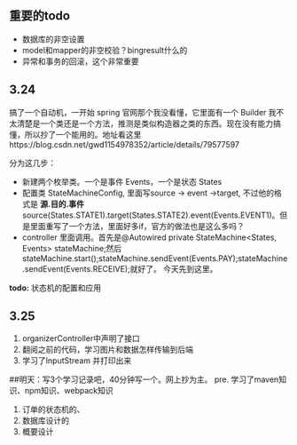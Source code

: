 ## 重要的todo
- 数据库的非空设置
- model和mapper的非空校验？bingresult什么的
- 异常和事务的回滚，这个非常重要


## 3.24
搞了一个自动机，一开始 spring 官网那个我没看懂，它里面有一个 Builder 我不太清楚是一个类还是一个方法，推测是类似构造器之类的东西。现在没有能力搞懂，所以抄了一个能用的。地址看这里https://blog.csdn.net/gwd1154978352/article/details/79577597

分为这几步：
- 新建两个枚举类。一个是事件 Events，一个是状态 States
- 配置类 StateMachineConfig, 里面写source -> event ->target, 不过他的格式是 **源.目的.事件** source(States.STATE1).target(States.STATE2).event(Events.EVENT1)。但是里面重写了一个方法，里面好多if，官方的做法也是这么多吗？
- controller 里面调用。首先是@Autowired private StateMachine<States, Events> stateMachine;然后stateMachine.start();stateMachine.sendEvent(Events.PAY);stateMachine.sendEvent(Events.RECEIVE);就好了。
今天先到这里。

**todo:** 状态机的配置和应用


## 3.25
1. organizerController中声明了接口
2. 翻阅之前的代码，学习图片和数据怎样传输到后端
3. 学习了InputStream 并打印出来

##明天：写3个学习记录吧，40分钟写一个。网上抄为主。
pre. 学习了maven知识、npm知识、webpack知识
1. 订单的状态机的、
2. 数据库设计的
3. 概要设计